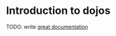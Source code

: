 # Introduction to dojos

TODO: write [great documentation](http://jacobian.org/writing/what-to-write/)
